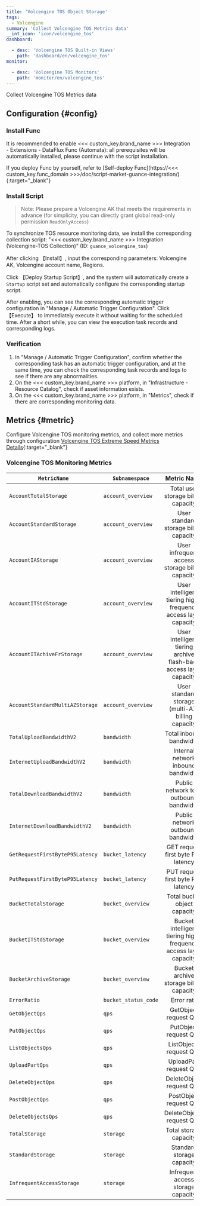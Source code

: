 ```yaml
---
title: 'Volcengine TOS Object Storage'
tags: 
  - Volcengine
summary: 'Collect Volcengine TOS Metrics data'
__int_icon: 'icon/volcengine_tos'
dashboard:

  - desc: 'Volcengine TOS Built-in Views'
    path: 'dashboard/en/volcengine_tos'
monitor:

  - desc: 'Volcengine TOS Monitors'
    path: 'monitor/en/volcengine_tos'
---
```


Collect Volcengine TOS Metrics data

## Configuration {#config}

### Install Func

It is recommended to enable <<< custom_key.brand_name >>> Integration - Extensions - DataFlux Func (Automata): all prerequisites will be automatically installed, please continue with the script installation.

If you deploy Func by yourself, refer to [Self-deploy Func](https://<<< custom_key.func_domain >>>/doc/script-market-guance-integration/){:target="_blank"}

### Install Script

> Note: Please prepare a Volcengine AK that meets the requirements in advance (for simplicity, you can directly grant global read-only permission `ReadOnlyAccess`)

To synchronize TOS resource monitoring data, we install the corresponding collection script: "<<< custom_key.brand_name >>> Integration (Volcengine-TOS Collection)" (ID: `guance_volcengine_tos`)

After clicking 【Install】, input the corresponding parameters: Volcengine AK, Volcengine account name, Regions.

Click 【Deploy Startup Script】, and the system will automatically create a `Startup` script set and automatically configure the corresponding startup script.

After enabling, you can see the corresponding automatic trigger configuration in "Manage / Automatic Trigger Configuration". Click 【Execute】 to immediately execute it without waiting for the scheduled time. After a short while, you can view the execution task records and corresponding logs.

### Verification

1. In "Manage / Automatic Trigger Configuration", confirm whether the corresponding task has an automatic trigger configuration, and at the same time, you can check the corresponding task records and logs to see if there are any abnormalities.
2. On the <<< custom_key.brand_name >>> platform, in "Infrastructure - Resource Catalog", check if asset information exists.
3. On the <<< custom_key.brand_name >>> platform, in "Metrics", check if there are corresponding monitoring data.

## Metrics {#metric}

Configure Volcengine TOS monitoring metrics, and collect more metrics through configuration [Volcengine TOS Extreme Speed Metrics Details](https://console.volcengine.com/cloud_monitor/docs?namespace=VCM_TOS){:target="_blank"}

### Volcengine TOS Monitoring Metrics

|`MetricName` |`Subnamespace` | Metric Name | MetricUnit | Dimension|
| ----------- |---------------| :----: |:--------:  |:-------: |
| `AccountTotalStorage` | `account_overview` | Total user storage billing capacity | GiB | - |
| `AccountStandardStorage` | `account_overview` | User standard storage billing capacity | GiB | - |
| `AccountIAStorage` | `account_overview` | User infrequent access storage billing capacity | GiB | - |
| `AccountITStdStorage` | `account_overview` | User intelligent tiering high-frequency access layer capacity | GiB | - |
| `AccountITAchiveFrStorage` | `account_overview` | User intelligent tiering archive flash-back access layer capacity | GiB | - |
| `AccountStandardMultiAZStorage` | `account_overview` | User standard storage (multi-AZ) billing capacity | GiB | - |
| `TotalUploadBandwidthV2` | `bandwidth` | Total inbound bandwidth | MB/s | ResourceID |
| `InternetUploadBandwidthV2` | `bandwidth` | Internal network inbound bandwidth | MB/s | ResourceID |
| `TotalDownloadBandwidthV2` | `bandwidth` | Public network total outbound bandwidth | MB/s | ResourceID |
| `InternetDownloadBandwidthV2` | `bandwidth` | Public network outbound bandwidth | MB/s | ResourceID |
| `GetRequestFirstByteP95Latency` | `bucket_latency` | GET request first byte P95 latency | ms | ResourceID |
| `PutRequestFirstByteP95Latency` | `bucket_latency` | PUT request first byte P95 latency | ms | ResourceID |
| `BucketTotalStorage` | `bucket_overview` | Total bucket object capacity | GiB | ResourceID |
| `BucketITStdStorage` | `bucket_overview` | Bucket intelligent tiering high-frequency access layer capacity | GiB | ResourceID |
| `BucketArchiveStorage` | `bucket_overview` | Bucket archive storage billing capacity | GiB | ResourceID |
| `ErrorRatio` | `bucket_status_code` | Error rate | GiB | ResourceID |
| `GetObjectQps` | `qps` | GetObject request QPS | GiB | ResourceID |
| `PutObjectQps` | `qps` | PutObject request QPS | GiB | ResourceID |
| `ListObjectsQps` | `qps` | ListObjects request QPS | GiB | ResourceID |
| `UploadPartQps` | `qps` | UploadPart request QPS | GiB | ResourceID |
| `DeleteObjectQps` | `qps` | DeleteObject request QPS | GiB | ResourceID |
| `PostObjectQps` | `qps` | PostObject request QPS | GiB | ResourceID |
| `DeleteObjectsQps` | `qps` | DeleteObjects request QPS | GiB | ResourceID |
| `TotalStorage` | `storage` | Total storage capacity | GiB | ResourceID |
| `StandardStorage` | `storage` | Standard storage capacity | GiB | ResourceID |
| `InfrequentAccessStorage` | `storage` | Infrequent access storage capacity | GiB | ResourceID |